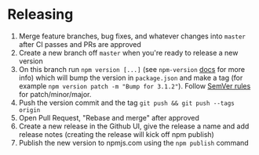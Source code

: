 # Releasing

1. Merge feature branches, bug fixes, and whatever changes into `master` after CI passes and PRs are approved
1. Create a new branch off `master` when you're ready to release a new version
1. On this branch run `npm version [...]` (see `npm-version` [docs](https://docs.npmjs.com/cli/v7/commands/npm-version) for more info) which will bump the version in `package.json` and make a tag (for example `npm version patch -m "Bump for 3.1.2"`). Follow [SemVer rules](https://semver.org/) for patch/minor/major.
1. Push the version commit and the tag `git push && git push --tags origin`
1. Open Pull Request, "Rebase and merge" after approved
1. Create a new release in the Github UI, give the release a name and add release notes (creating the release will kick off npm publish)
1. Publish the new version to npmjs.com using the `npm publish` command

